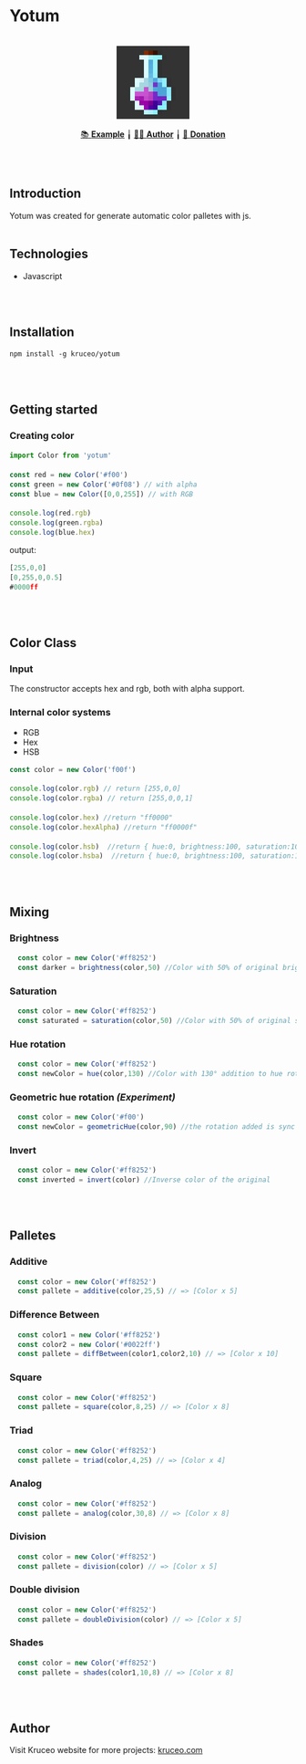 # Yotum

<br>
<div align='center'>
<img src="./icon.png" width=128px>


<a href="https://yotum.kruceo.com">📚 <strong>Example</strong></a> ╽
<a href="https://home.kruceo.com">🧒🏼 <strong>Author</strong></a> ╽
<a href="https://home.kruceo.com/donation">🎁 <strong>Donation</strong></a>
</div>
<br>
<br>

## **Introduction**

Yotum was created for generate automatic color palletes with js.
<br><br>
## **Technologies**

* Javascript

<br><br>
## **Installation**
```
npm install -g kruceo/yotum

```
<br><br>
## **Getting started**

### Creating color

```js
import Color from 'yotum'

const red = new Color('#f00')
const green = new Color('#0f08') // with alpha
const blue = new Color([0,0,255]) // with RGB

console.log(red.rgb)
console.log(green.rgba)
console.log(blue.hex)
```
output:
```js
[255,0,0]
[0,255,0,0.5]
#0000ff
```
<br><br>

## **Color Class**

### Input
The constructor accepts hex and rgb, both with alpha support.

### Internal color systems
* RGB
* Hex
* HSB

```js
const color = new Color('f00f')

console.log(color.rgb) // return [255,0,0]
console.log(color.rgba) // return [255,0,0,1]

console.log(color.hex) //return "ff0000"
console.log(color.hexAlpha) //return "ff0000f"

console.log(color.hsb)  //return { hue:0, brightness:100, saturation:100 }
console.log(color.hsba)  //return { hue:0, brightness:100, saturation:100, alpha:100 }
```

<br><br>
## **Mixing**

### Brightness


```js
  const color = new Color('#ff8252')
  const darker = brightness(color,50) //Color with 50% of original bright
```


### Saturation


```js
  const color = new Color('#ff8252')
  const saturated = saturation(color,50) //Color with 50% of original saturation
```

### Hue rotation


```js
  const color = new Color('#ff8252')
  const newColor = hue(color,130) //Color with 130° addition to hue rotation
```


### Geometric hue rotation ***(Experiment)***


```js
  const color = new Color('#f00')
  const newColor = geometricHue(color,90) //the rotation added is sync with color wheel.
```

### Invert


```js
  const color = new Color('#ff8252')
  const inverted = invert(color) //Inverse color of the original
```
<br><br>

## **Palletes**

### Additive


```js
  const color = new Color('#ff8252')
  const pallete = additive(color,25,5) // => [Color x 5]
```

### Difference Between


```js
  const color1 = new Color('#ff8252')
  const color2 = new Color('#0022ff')
  const pallete = diffBetween(color1,color2,10) // => [Color x 10]
```

### Square


```js
  const color = new Color('#ff8252')
  const pallete = square(color,8,25) // => [Color x 8]
```

### Triad


```js
  const color = new Color('#ff8252')
  const pallete = triad(color,4,25) // => [Color x 4]
```

### Analog


```js
  const color = new Color('#ff8252')
  const pallete = analog(color,30,8) // => [Color x 8]
```

### Division


```js
  const color = new Color('#ff8252')
  const pallete = division(color) // => [Color x 5]
```

### Double division


```js
  const color = new Color('#ff8252')
  const pallete = doubleDivision(color) // => [Color x 5]
```

### Shades


```js
  const color = new Color('#ff8252')
  const pallete = shades(color1,10,8) // => [Color x 8]
```

<br><br>
## Author
Visit Kruceo website for more projects: <a href='https://kruceo.com'>kruceo.com
